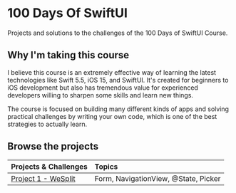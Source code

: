 # 100 Days Of SwiftUI

Projects and solutions to the challenges of the 100 Days of SwiftUI Course.

## Why I'm taking this course

I believe this course is an extremely effective way of learning the latest technologies like Swift 5.5, iOS 15, and SwiftUI. It's created for beginners to iOS development but also has tremendous value for experienced developers willing to sharpen some skills and learn new things.

The course is focused on building many different kinds of apps and solving practical challenges by writing your own code, which is one of the best strategies to actually learn.

## Browse the projects

| Projects & Challenges                | Topics                               |
|:------------------------------------ |:------------------------------------ |
| [Project 1 - WeSplit](/01_Project_1) | Form, NavigationView, @State, Picker |

